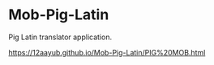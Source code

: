 # Mob-Pig-Latin
Pig Latin translator application.

https://12aayub.github.io/Mob-Pig-Latin/PIG%20MOB.html
